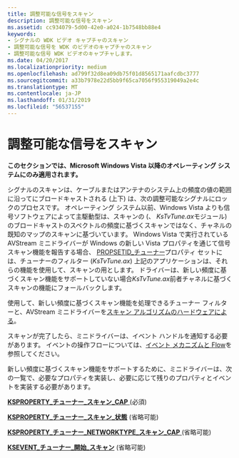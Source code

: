```yaml
---
title: 調整可能な信号をスキャン
description: 調整可能な信号をスキャン
ms.assetid: cc934079-5d00-42e0-a024-1b7548bb88e4
keywords:
- シグナルの WDK ビデオ キャプチャのスキャン
- 調整可能な信号を WDK のビデオのキャプチャのスキャン
- 調整可能な信号 WDK ビデオのキャプチャします。
ms.date: 04/20/2017
ms.localizationpriority: medium
ms.openlocfilehash: ad799f32d8ea09db75f01d8565171aafcdbc3777
ms.sourcegitcommit: a33b7978e22d5bb9f65ca7056f955319049a2e4c
ms.translationtype: MT
ms.contentlocale: ja-JP
ms.lasthandoff: 01/31/2019
ms.locfileid: "56537155"
---
```

# <a name="scanning-to-tunable-signals"></a>調整可能な信号をスキャン


**このセクションでは、Microsoft Windows Vista 以降のオペレーティング システムにのみ適用されます。**

シグナルのスキャンは、ケーブルまたはアンテナのシステム上の頻度の値の範囲に沿ってにブロードキャストされる (上下) は、次の調整可能なシグナルにロックのプロセスです。 オペレーティング システム以前、Windows Vista よりも信号ソフトウェアによって主駆動型は、スキャンの (、 *KsTvTune.ax*モジュール) のブロードキャストのスペクトルの頻度に基づくスキャンではなく、チャネルの既知のマップのスキャンに基づいています。 Windows Vista で実行されている AVStream ミニドライバーが Windows の新しい Vista プロパティを通じて信号スキャン機能を報告する場合、 [PROPSETID\_チューナー](https://msdn.microsoft.com/library/windows/hardware/ff567800)プロパティ セットには、チューナーのフィルター (*KsTvTune.ax*) 上記のアプリケーションは、それらの機能を使用して、スキャンの用とします。 ドライバーは、新しい頻度に基づくスキャン機能をサポートしていない場合*KsTvTune.ax*前者チャネルに基づくスキャンの機能にフォールバックします。

使用して、新しい頻度に基づくスキャン機能を処理できるチューナー フィルターと、AVStream ミニドライバーを[スキャン アルゴリズムのハードウェアによる](hardware-assisted-scanning-algorithm.md)。

スキャンが完了したら、ミニドライバーは、イベント ハンドルを通知する必要があります。 イベントの操作フローについては、[イベント メカニズムと Flow](event-mechanism-and-flow.md)を参照してください。

新しい頻度に基づくスキャン機能をサポートするために、ミニドライバーは、次の一覧で、必要なプロパティを実装し、必要に応じて残りのプロパティとイベントを実装する必要があります。

[**KSPROPERTY\_チューナー\_スキャン\_CAP** ](https://msdn.microsoft.com/library/windows/hardware/ff565887) (必須)

[**KSPROPERTY\_チューナー\_スキャン\_状態**](https://msdn.microsoft.com/library/windows/hardware/ff565893) (省略可能)

[**KSPROPERTY\_チューナー\_NETWORKTYPE\_スキャン\_CAP** ](https://msdn.microsoft.com/library/windows/hardware/ff565881) (省略可能)

[**KSEVENT\_チューナー\_開始\_スキャン**](https://msdn.microsoft.com/library/windows/hardware/ff561898) (省略可能)

 

 




